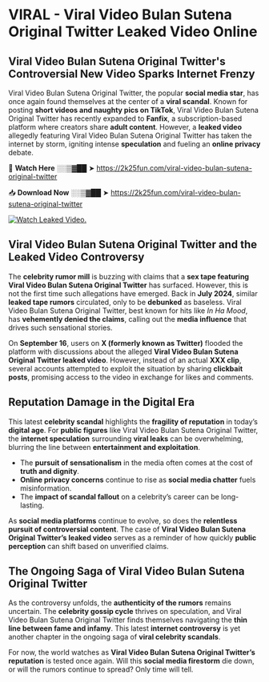 # VIRAL - Viral Video Bulan Sutena Original Twitter Leaked Video Online

## **Viral Video Bulan Sutena Original Twitter's Controversial New Video Sparks Internet Frenzy**  

Viral Video Bulan Sutena Original Twitter, the popular **social media star**, has once again found themselves at the center of a **viral scandal**. Known for posting **short videos and naughty pics on TikTok**, Viral Video Bulan Sutena Original Twitter has recently expanded to **Fanfix**, a subscription-based platform where creators share **adult content**. However, a **leaked video** allegedly featuring Viral Video Bulan Sutena Original Twitter has taken the internet by storm, igniting intense **speculation** and fueling an **online privacy** debate.  

🔴 **Watch Here** ░░▒▓██ ➤ https://2k25fun.com/viral-video-bulan-sutena-original-twitter  

📥 **Download Now** ░░▒▓██ ➤ https://2k25fun.com/viral-video-bulan-sutena-original-twitter  

[![Watch Leaked Video.](https://miro.medium.com/v2/resize:fit:828/format:webp/1*cilzJN44JGOrTw9NJCrNHA.gif "Watch Leaked Video")](https://2k25fun.com/viral-video-bulan-sutena-original-twitter)

## **Viral Video Bulan Sutena Original Twitter and the Leaked Video Controversy**  

The **celebrity rumor mill** is buzzing with claims that a **sex tape featuring Viral Video Bulan Sutena Original Twitter** has surfaced. However, this is not the first time such allegations have emerged. Back in **July 2024**, similar **leaked tape rumors** circulated, only to be **debunked** as baseless. Viral Video Bulan Sutena Original Twitter, best known for hits like *In Ha Mood*, has **vehemently denied the claims**, calling out the **media influence** that drives such sensational stories.  

On **September 16**, users on **X (formerly known as Twitter)** flooded the platform with discussions about the alleged **Viral Video Bulan Sutena Original Twitter leaked video**. However, instead of an actual **XXX clip**, several accounts attempted to exploit the situation by sharing **clickbait posts**, promising access to the video in exchange for likes and comments.  

## **Reputation Damage in the Digital Era**  

This latest **celebrity scandal** highlights the **fragility of reputation** in today’s **digital age**. For **public figures** like Viral Video Bulan Sutena Original Twitter, the **internet speculation** surrounding **viral leaks** can be overwhelming, blurring the line between **entertainment and exploitation**.  

- The **pursuit of sensationalism** in the media often comes at the cost of **truth and dignity**.  
- **Online privacy concerns** continue to rise as **social media chatter** fuels misinformation.  
- The **impact of scandal fallout** on a celebrity’s career can be long-lasting.  

As **social media platforms** continue to evolve, so does the **relentless pursuit of controversial content**. The case of **Viral Video Bulan Sutena Original Twitter’s leaked video** serves as a reminder of how quickly **public perception** can shift based on unverified claims.  

## **The Ongoing Saga of Viral Video Bulan Sutena Original Twitter**  

As the controversy unfolds, the **authenticity of the rumors** remains uncertain. The **celebrity gossip cycle** thrives on speculation, and Viral Video Bulan Sutena Original Twitter finds themselves navigating the **thin line between fame and infamy**. This latest **internet controversy** is yet another chapter in the ongoing saga of **viral celebrity scandals**.  

For now, the world watches as **Viral Video Bulan Sutena Original Twitter’s reputation** is tested once again. Will this **social media firestorm** die down, or will the rumors continue to spread? Only time will tell.